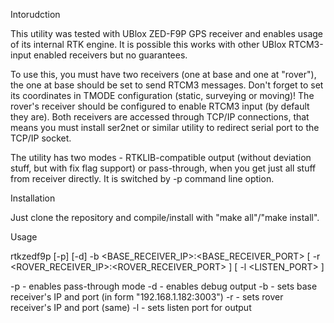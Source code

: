 Intorudction

This utility was tested with UBlox ZED-F9P GPS receiver and enables usage of its internal RTK engine. It is possible this works with other UBlox RTCM3-input enabled receivers but no guarantees.

To use this, you must have two receivers (one at base and one at "rover"), the one at base should be set to send RTCM3 messages. Don't forget to set its coordinates in TMODE configuration (static, surveying or moving)! The rover's receiver should be configured to enable RTCM3 input (by default they are). Both receivers are accessed through TCP/IP connections, that means you must install ser2net or similar utility to redirect serial port to the TCP/IP socket.

The utility has two modes - RTKLIB-compatible output (without deviation stuff, but with fix flag support) or pass-through, when you get just all stuff from receiver directly. It is switched by -p command line option.


Installation

Just clone the repository and compile/install with "make all"/"make install".


Usage

rtkzedf9p [-p] [-d] -b <BASE_RECEIVER_IP>:<BASE_RECEIVER_PORT> [ -r <ROVER_RECEIVER_IP>:<ROVER_RECEIVER_PORT> ] [ -l <LISTEN_PORT> ]

-p - enables pass-through mode
-d - enables debug output
-b - sets base receiver's IP and port (in form "192.168.1.182:3003")
-r - sets rover receiver's IP and port (same)
-l - sets listen port for output


